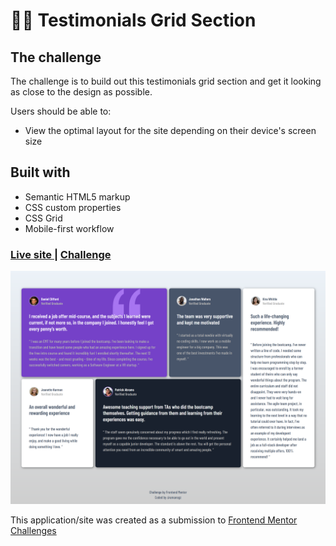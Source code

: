 # 👩‍💻 Testimonials Grid Section


## The challenge

The challenge is to build out this testimonials grid section and get it looking as close to the design as possible.

Users should be able to:

- View the optimal layout for the site depending on their device's screen size

## Built with

- Semantic HTML5 markup
- CSS custom properties
- CSS Grid
- Mobile-first workflow

<div>
  <h3>
    <a href= "https://amansgz.github.io/css-testimonials-grid-section/">
      Live site
    </a>
    <span> | </span>
    <a href= "https://www.frontendmentor.io/challenges/testimonials-grid-section-Nnw6J7Un7">
      Challenge
    </a>
  </h3>
</div>

![Design preview for the Testimonials Grid Section challenge](./styles/images/preview.png)

This application/site was created as a submission to <a href= "https://www.frontendmentor.io/">Frontend Mentor Challenges</a> 